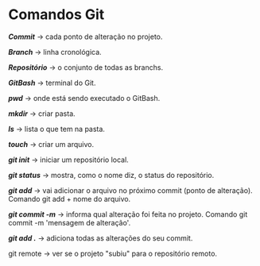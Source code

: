 <h1>Comandos Git</h1> 

***Commit*** -> cada ponto de alteração no projeto.

***Branch*** -> linha cronológica.

***Repositório*** -> o conjunto de todas as branchs.

***GitBash*** -> terminal do Git.

***pwd*** -> onde está sendo executado o GitBash.

***mkdir*** -> criar pasta.

***ls*** -> lista o que tem na pasta.

***touch*** -> criar um arquivo.

***git init*** -> iniciar um repositório local.

***git status*** ->  mostra, como o nome diz, o status do repositório.

***git add*** -> vai adicionar o arquivo no próximo commit (ponto de alteração). Comando git add + nome do arquivo.

***git commit -m*** -> informa qual alteração foi feita no projeto. Comando git commit -m 'mensagem de alteração'.

***git add .*** -> adiciona todas as alterações do seu commit.

git remote -> ver se o projeto "subiu" para o repositório remoto.